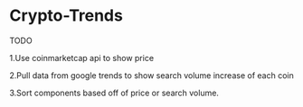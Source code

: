 # Crypto-Trends

TODO


1.Use coinmarketcap api to show price

2.Pull data from google trends to show search volume increase of each coin

3.Sort components based off of price or search volume.
